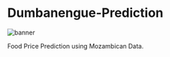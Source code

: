 # Dumbanengue-Prediction

<div>
  <img src="https://github.com/HercoZauZau/Dumbanengue-Prediction/blob/main/assets/img/banner.png" alt="banner" />
</div>

Food Price Prediction using Mozambican Data.
